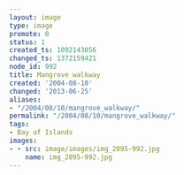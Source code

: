 ```yaml
---
layout: image
type: image
promote: 0
status: 1
created_ts: 1092143056
changed_ts: 1372159421
node_id: 992
title: Mangrove walkway
created: '2004-08-10'
changed: '2013-06-25'
aliases:
- "/2004/08/10/mangrove_walkway/"
permalink: "/2004/08/10/mangrove_walkway/"
tags:
- Bay of Islands
images:
- - src: image/images/img_2095-992.jpg
    name: img_2095-992.jpg
---
```


